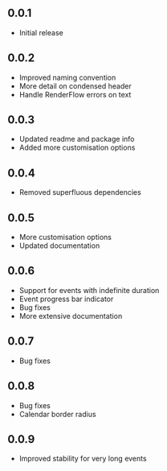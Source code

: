## 0.0.1

* Initial release

## 0.0.2

* Improved naming convention
* More detail on condensed header
* Handle RenderFlow errors on text

## 0.0.3

* Updated readme and package info
* Added more customisation options

## 0.0.4

* Removed superfluous dependencies

## 0.0.5

* More customisation options
* Updated documentation

## 0.0.6

* Support for events with indefinite duration
* Event progress bar indicator
* Bug fixes
* More extensive documentation

## 0.0.7

* Bug fixes

## 0.0.8

* Bug fixes
* Calendar border radius

## 0.0.9

* Improved stability for very long events